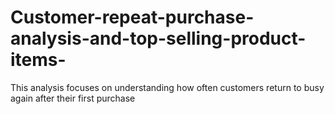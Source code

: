 # Customer-repeat-purchase-analysis-and-top-selling-product-items-
This analysis focuses on understanding how often customers return to busy again after their first purchase 
